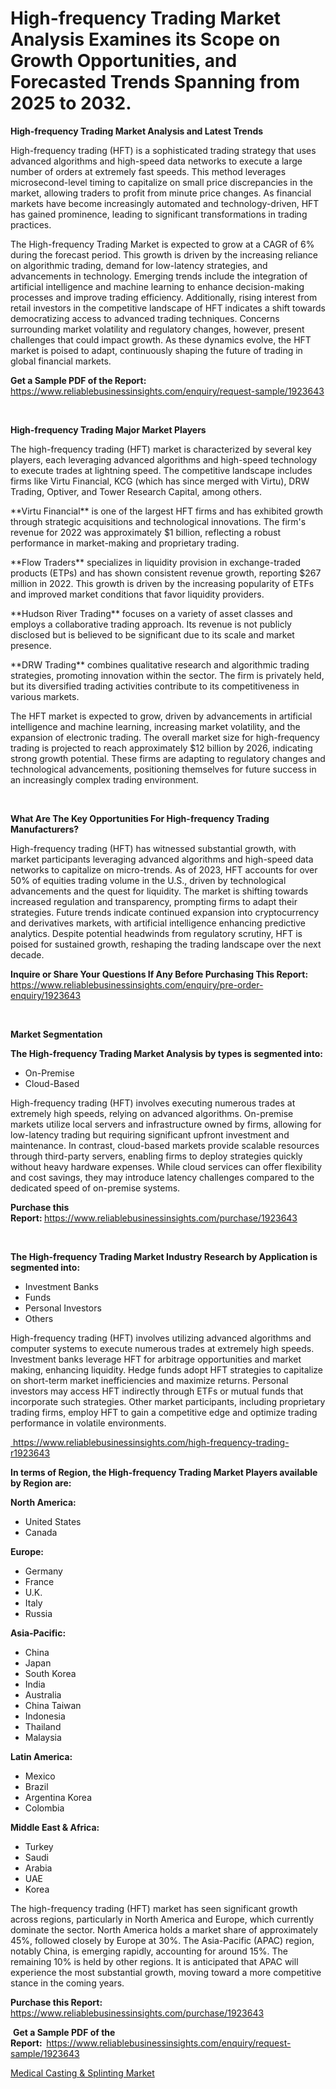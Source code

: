 <p><h1>High-frequency Trading Market Analysis Examines its Scope on Growth Opportunities, and Forecasted Trends Spanning from 2025 to 2032.</h1></p><p><strong>High-frequency Trading Market Analysis and Latest Trends</strong></p>
<p><p>High-frequency trading (HFT) is a sophisticated trading strategy that uses advanced algorithms and high-speed data networks to execute a large number of orders at extremely fast speeds. This method leverages microsecond-level timing to capitalize on small price discrepancies in the market, allowing traders to profit from minute price changes. As financial markets have become increasingly automated and technology-driven, HFT has gained prominence, leading to significant transformations in trading practices.</p><p>The High-frequency Trading Market is expected to grow at a CAGR of 6% during the forecast period. This growth is driven by the increasing reliance on algorithmic trading, demand for low-latency strategies, and advancements in technology. Emerging trends include the integration of artificial intelligence and machine learning to enhance decision-making processes and improve trading efficiency. Additionally, rising interest from retail investors in the competitive landscape of HFT indicates a shift towards democratizing access to advanced trading techniques. Concerns surrounding market volatility and regulatory changes, however, present challenges that could impact growth. As these dynamics evolve, the HFT market is poised to adapt, continuously shaping the future of trading in global financial markets.</p></p>
<p><strong>Get a Sample PDF of the Report:&nbsp;</strong> <a href="https://www.reliablebusinessinsights.com/enquiry/request-sample/1923643?utm_campaign=1121&utm_medium=2&utm_source=Github&utm_content=ia&utm_term=14012025&utm_id=high-frequency-trading">https://www.reliablebusinessinsights.com/enquiry/request-sample/1923643</a></p>
<p>&nbsp;</p>
<p><strong>High-frequency Trading Major Market Players</strong></p>
<p><p>The high-frequency trading (HFT) market is characterized by several key players, each leveraging advanced algorithms and high-speed technology to execute trades at lightning speed. The competitive landscape includes firms like Virtu Financial, KCG (which has since merged with Virtu), DRW Trading, Optiver, and Tower Research Capital, among others.</p><p>**Virtu Financial** is one of the largest HFT firms and has exhibited growth through strategic acquisitions and technological innovations. The firm's revenue for 2022 was approximately $1 billion, reflecting a robust performance in market-making and proprietary trading.</p><p>**Flow Traders** specializes in liquidity provision in exchange-traded products (ETPs) and has shown consistent revenue growth, reporting $267 million in 2022. This growth is driven by the increasing popularity of ETFs and improved market conditions that favor liquidity providers.</p><p>**Hudson River Trading** focuses on a variety of asset classes and employs a collaborative trading approach. Its revenue is not publicly disclosed but is believed to be significant due to its scale and market presence.</p><p>**DRW Trading** combines qualitative research and algorithmic trading strategies, promoting innovation within the sector. The firm is privately held, but its diversified trading activities contribute to its competitiveness in various markets.</p><p>The HFT market is expected to grow, driven by advancements in artificial intelligence and machine learning, increasing market volatility, and the expansion of electronic trading. The overall market size for high-frequency trading is projected to reach approximately $12 billion by 2026, indicating strong growth potential. These firms are adapting to regulatory changes and technological advancements, positioning themselves for future success in an increasingly complex trading environment.</p></p>
<p>&nbsp;</p>
<p><strong>What Are The Key Opportunities For High-frequency Trading Manufacturers?</strong></p>
<p><p>High-frequency trading (HFT) has witnessed substantial growth, with market participants leveraging advanced algorithms and high-speed data networks to capitalize on micro-trends. As of 2023, HFT accounts for over 50% of equities trading volume in the U.S., driven by technological advancements and the quest for liquidity. The market is shifting towards increased regulation and transparency, prompting firms to adapt their strategies. Future trends indicate continued expansion into cryptocurrency and derivatives markets, with artificial intelligence enhancing predictive analytics. Despite potential headwinds from regulatory scrutiny, HFT is poised for sustained growth, reshaping the trading landscape over the next decade.</p></p>
<p><strong>Inquire or Share Your Questions If Any Before Purchasing This Report:</strong> <a href="https://www.reliablebusinessinsights.com/enquiry/pre-order-enquiry/1923643?utm_campaign=1121&utm_medium=2&utm_source=Github&utm_content=ia&utm_term=14012025&utm_id=high-frequency-trading">https://www.reliablebusinessinsights.com/enquiry/pre-order-enquiry/1923643</a></p>
<p>&nbsp;</p>
<p><strong>Market Segmentation</strong></p>
<p><strong>The High-frequency Trading Market Analysis by types is segmented into:</strong></p>
<p><ul><li>On-Premise</li><li>Cloud-Based</li></ul></p>
<p><p>High-frequency trading (HFT) involves executing numerous trades at extremely high speeds, relying on advanced algorithms. On-premise markets utilize local servers and infrastructure owned by firms, allowing for low-latency trading but requiring significant upfront investment and maintenance. In contrast, cloud-based markets provide scalable resources through third-party servers, enabling firms to deploy strategies quickly without heavy hardware expenses. While cloud services can offer flexibility and cost savings, they may introduce latency challenges compared to the dedicated speed of on-premise systems.</p></p>
<p><strong>Purchase this Report:&nbsp;</strong><a href="https://www.reliablebusinessinsights.com/purchase/1923643?utm_campaign=1121&utm_medium=2&utm_source=Github&utm_content=ia&utm_term=14012025&utm_id=high-frequency-trading">https://www.reliablebusinessinsights.com/purchase/1923643</a></p>
<p>&nbsp;</p>
<p><strong>The High-frequency Trading Market Industry Research by Application is segmented into:</strong></p>
<p><ul><li>Investment Banks</li><li>Funds</li><li>Personal Investors</li><li>Others</li></ul></p>
<p><p>High-frequency trading (HFT) involves utilizing advanced algorithms and computer systems to execute numerous trades at extremely high speeds. Investment banks leverage HFT for arbitrage opportunities and market making, enhancing liquidity. Hedge funds adopt HFT strategies to capitalize on short-term market inefficiencies and maximize returns. Personal investors may access HFT indirectly through ETFs or mutual funds that incorporate such strategies. Other market participants, including proprietary trading firms, employ HFT to gain a competitive edge and optimize trading performance in volatile environments.</p></p>
<p><a href="https://www.reliablebusinessinsights.com/high-frequency-trading-r1923643?utm_campaign=1121&utm_medium=2&utm_source=Github&utm_content=ia&utm_term=14012025&utm_id=high-frequency-trading">&nbsp;https://www.reliablebusinessinsights.com/high-frequency-trading-r1923643</a></p>
<p><strong>In terms of Region, the High-frequency Trading Market Players available by Region are:</strong></p>
<p>
    <p> <strong> North America: </strong>
        <ul>
            <li>United States</li>
            <li>Canada</li>
        </ul>
        </p> 
    <p> <strong> Europe: </strong>
        <ul>
            <li>Germany</li>
            <li>France</li>
            <li>U.K.</li>
            <li>Italy</li>
            <li>Russia</li>
        </ul>
        </p> 
    <p> <strong> Asia-Pacific: </strong>
        <ul>
            <li>China</li>
            <li>Japan</li>
            <li>South Korea</li>
            <li>India</li>
            <li>Australia</li>
            <li>China Taiwan</li>
            <li>Indonesia</li>
            <li>Thailand</li>
            <li>Malaysia</li>
        </ul>
        </p> 
    <p> <strong> Latin America: </strong>
        <ul>
            <li>Mexico</li>
            <li>Brazil</li>
            <li>Argentina Korea</li>
            <li>Colombia</li>
        </ul>
        </p> 
    <p> <strong> Middle East & Africa: </strong>
        <ul>
            <li>Turkey</li>
            <li>Saudi</li>
            <li>Arabia</li>
            <li>UAE</li>
            <li>Korea</li>
        </ul>
    </p>
    </p>
<p><p>The high-frequency trading (HFT) market has seen significant growth across regions, particularly in North America and Europe, which currently dominate the sector. North America holds a market share of approximately 45%, followed closely by Europe at 30%. The Asia-Pacific (APAC) region, notably China, is emerging rapidly, accounting for around 15%. The remaining 10% is held by other regions. It is anticipated that APAC will experience the most substantial growth, moving toward a more competitive stance in the coming years.</p></p>
<p><strong>Purchase this Report: </strong><a href="https://www.reliablebusinessinsights.com/purchase/1923643?utm_campaign=1121&utm_medium=2&utm_source=Github&utm_content=ia&utm_term=14012025&utm_id=high-frequency-trading">https://www.reliablebusinessinsights.com/purchase/1923643</a></p>
<p>&nbsp;<strong>Get a Sample PDF of the Report:&nbsp;&nbsp;</strong><a href="https://www.reliablebusinessinsights.com/enquiry/request-sample/1923643?utm_campaign=1121&utm_medium=2&utm_source=Github&utm_content=ia&utm_term=14012025&utm_id=high-frequency-trading">https://www.reliablebusinessinsights.com/enquiry/request-sample/1923643</a></p>
<p><strong></strong></p>
<p><p><a href="https://github.com/jaquelynhasenaue8/Market-Research-Report-List-1/blob/main/medical-casting-splinting-market.md?utm_campaign=1121&utm_medium=2&utm_source=Github&utm_content=ia&utm_term=14012025&utm_id=high-frequency-trading">Medical Casting & Splinting Market</a></p></p>